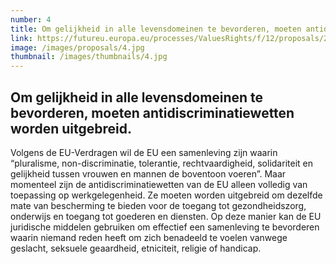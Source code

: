 ```yaml
---
number: 4
title: Om gelijkheid in alle levensdomeinen te bevorderen, moeten antidiscriminatiewetten worden uitgebreid.
link: https://futureu.europa.eu/processes/ValuesRights/f/12/proposals/248986
image: /images/proposals/4.jpg
thumbnail: /images/thumbnails/4.jpg
---
```


## Om gelijkheid in alle levensdomeinen te bevorderen, moeten __antidiscriminatiewetten__ worden uitgebreid.

Volgens de EU-Verdragen wil de EU een samenleving zijn waarin “pluralisme, non-discriminatie, tolerantie, rechtvaardigheid, solidariteit en gelijkheid tussen vrouwen en mannen de boventoon voeren”. Maar momenteel zijn de antidiscriminatiewetten van de EU alleen volledig van toepassing op werkgelegenheid. Ze moeten worden uitgebreid om dezelfde mate van bescherming te bieden voor de toegang tot gezondheidszorg, onderwijs en toegang tot goederen en diensten. Op deze manier kan de EU juridische middelen gebruiken om effectief een samenleving te bevorderen waarin niemand reden heeft om zich benadeeld te voelen vanwege geslacht, seksuele geaardheid, etniciteit, religie of handicap.
